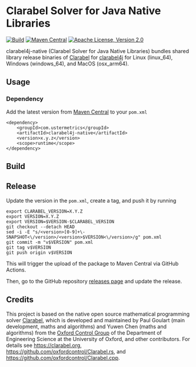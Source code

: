 # Clarabel Solver for Java Native Libraries

[![Build](https://github.com/atraplet/clarabel4j-native/actions/workflows/build.yml/badge.svg)](https://github.com/atraplet/clarabel4j-native/actions/workflows/build.yml)
[![Maven Central](https://img.shields.io/maven-central/v/com.ustermetrics/clarabel4j-native)](https://central.sonatype.com/artifact/com.ustermetrics/clarabel4j-native)
[![Apache License, Version 2.0](https://img.shields.io/badge/License-Apache_2.0-blue.svg)](https://github.com/atraplet/clarabel4j-native/blob/master/LICENSE)

clarabel4j-native (Clarabel Solver for Java Native Libraries) bundles shared library release binaries
of [Clarabel](https://clarabel.org) for [clarabel4j](https://github.com/atraplet/clarabel4j) for Linux (linux_64), Windows (windows_64), and MacOS (osx_arm64).

## Usage

### Dependency

Add the latest version from [Maven Central](https://central.sonatype.com/artifact/com.ustermetrics/clarabel4j-native) to
your `pom.xml`

```
<dependency>
    <groupId>com.ustermetrics</groupId>
    <artifactId>clarabel4j-native</artifactId>
    <version>x.y.z</version>
    <scope>runtime</scope>
</dependency>
```

## Build

## Release

Update the version in the `pom.xml`, create a tag, and push it by running

```
export CLARABEL_VERSION=X.Y.Z
export VERSION=X.Y.Z
export VERSION=$VERSION-$CLARABEL_VERSION
git checkout --detach HEAD
sed -i -E "s/<version>[0-9]+\-SNAPSHOT<\/version>/<version>$VERSION<\/version>/g" pom.xml
git commit -m "v$VERSION" pom.xml
git tag v$VERSION
git push origin v$VERSION
```

This will trigger the upload of the package to Maven Central via GitHub Actions.

Then, go to the GitHub repository [releases page](https://github.com/atraplet/clarabel4j-native/releases) and update the
release.

## Credits

This project is based on the native open source mathematical programming
solver [Clarabel](https://clarabel.org), which is developed and maintained by Paul Goulart (main development, maths and
algorithms) and Yuwen Chen (maths and algorithms) from the [Oxford Control Group](http://www.eng.ox.ac.uk/control) of
the Department of Engineering Science at the University of Oxford, and other contributors. For details
see https://clarabel.org, https://github.com/oxfordcontrol/Clarabel.rs,
and https://github.com/oxfordcontrol/Clarabel.cpp.
